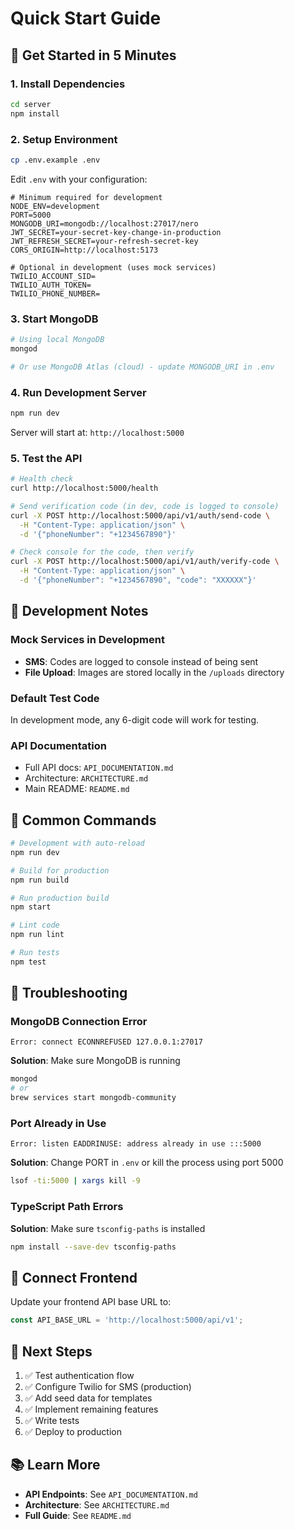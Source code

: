 # Quick Start Guide

## 🚀 Get Started in 5 Minutes

### 1. Install Dependencies
```bash
cd server
npm install
```

### 2. Setup Environment
```bash
cp .env.example .env
```

Edit `.env` with your configuration:
```env
# Minimum required for development
NODE_ENV=development
PORT=5000
MONGODB_URI=mongodb://localhost:27017/nero
JWT_SECRET=your-secret-key-change-in-production
JWT_REFRESH_SECRET=your-refresh-secret-key
CORS_ORIGIN=http://localhost:5173

# Optional in development (uses mock services)
TWILIO_ACCOUNT_SID=
TWILIO_AUTH_TOKEN=
TWILIO_PHONE_NUMBER=
```

### 3. Start MongoDB
```bash
# Using local MongoDB
mongod

# Or use MongoDB Atlas (cloud) - update MONGODB_URI in .env
```

### 4. Run Development Server
```bash
npm run dev
```

Server will start at: `http://localhost:5000`

### 5. Test the API
```bash
# Health check
curl http://localhost:5000/health

# Send verification code (in dev, code is logged to console)
curl -X POST http://localhost:5000/api/v1/auth/send-code \
  -H "Content-Type: application/json" \
  -d '{"phoneNumber": "+1234567890"}'

# Check console for the code, then verify
curl -X POST http://localhost:5000/api/v1/auth/verify-code \
  -H "Content-Type: application/json" \
  -d '{"phoneNumber": "+1234567890", "code": "XXXXXX"}'
```

## 📝 Development Notes

### Mock Services in Development
- **SMS**: Codes are logged to console instead of being sent
- **File Upload**: Images are stored locally in the `/uploads` directory

### Default Test Code
In development mode, any 6-digit code will work for testing.

### API Documentation
- Full API docs: `API_DOCUMENTATION.md`
- Architecture: `ARCHITECTURE.md`
- Main README: `README.md`

## 🔧 Common Commands

```bash
# Development with auto-reload
npm run dev

# Build for production
npm run build

# Run production build
npm start

# Lint code
npm run lint

# Run tests
npm test
```

## 🐛 Troubleshooting

### MongoDB Connection Error
```
Error: connect ECONNREFUSED 127.0.0.1:27017
```
**Solution**: Make sure MongoDB is running
```bash
mongod
# or
brew services start mongodb-community
```

### Port Already in Use
```
Error: listen EADDRINUSE: address already in use :::5000
```
**Solution**: Change PORT in `.env` or kill the process using port 5000
```bash
lsof -ti:5000 | xargs kill -9
```

### TypeScript Path Errors
**Solution**: Make sure `tsconfig-paths` is installed
```bash
npm install --save-dev tsconfig-paths
```

## 📱 Connect Frontend

Update your frontend API base URL to:
```typescript
const API_BASE_URL = 'http://localhost:5000/api/v1';
```

## 🎯 Next Steps

1. ✅ Test authentication flow
2. ✅ Configure Twilio for SMS (production)
3. ✅ Add seed data for templates
4. ✅ Implement remaining features
5. ✅ Write tests
6. ✅ Deploy to production

## 📚 Learn More

- **API Endpoints**: See `API_DOCUMENTATION.md`
- **Architecture**: See `ARCHITECTURE.md`
- **Full Guide**: See `README.md`
